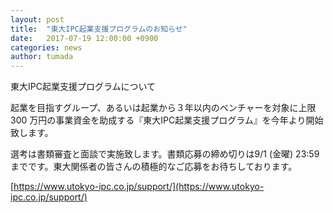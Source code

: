 ```yaml
---
layout: post
title:  "東大IPC起業支援プログラムのお知らせ"
date:   2017-07-19 12:00:00 +0900
categories: news
author: tumada
---
```

東大IPC起業支援プログラムについて

起業を目指すグループ、あるいは起業から３年以内のベンチャーを対象に上限300 万円の事業資金を助成する『東大IPC起業支援プログラム』を今年より開始致します。

選考は書類審査と面談で実施致します。書類応募の締め切りは9/1 (金曜) 23:59 までです。東大関係者の皆さんの積極的なご応募をお待ちしております。

[https://www.utokyo-ipc.co.jp/support/](https://www.utokyo-ipc.co.jp/support/)
